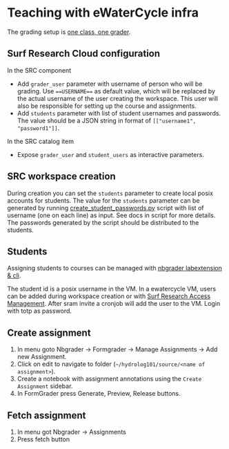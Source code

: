 # Teaching with eWaterCycle infra

The grading setup is [one class, one grader](https://nbgrader.readthedocs.io/en/stable/configuration/jupyterhub_config.html#example-use-case-one-class-one-grader).

## Surf Research Cloud configuration

In the SRC component

- Add `grader_user` parameter with username of person who will be grading.
  Use `==USERNAME==` as default value, which will be replaced by the actual username of the user creating the workspace.
  This user will also be responsible for setting up the course and assignments.
- Add `students` parameter with list of student usernames and passwords.
  The value should be a JSON string in format of `[["username1", "password1"]]`.

In the SRC catalog item

- Expose `grader_user` and `student_users` as interactive parameters.

## SRC workspace creation

During creation you can set the `students` parameter to create local posix accounts for students.
The value for the `students` parameter can be generated by running [create_student_passwords.py](create_student_passwords.py) script with list of username (one on each line) as input. See docs in script for more details. The passwords generated by the script should be distributed to the students.

## Students

Assigning students to courses can be managed with [nbgrader labextension & cli](https://nbgrader.readthedocs.io/en/stable/user_guide/managing_the_database.html#managing-students).

The student id is a posix username in the VM.
In a ewatercycle VM, users can be added during workspace creation or with [Surf Research Access Management](https://sram.surf.nl/).
After sram invite a cronjob will add the user to the VM. Login with totp as password.

## Create assignment

1. In menu goto Nbgrader -> Formgrader -> Manage Assignments -> Add new Assignment.
2. Click on edit to navigate to folder (`~/hydrolog101/source/<name of assignment>`).
3. Create a notebook with assignment annotations using the `Create Assignment` sidebar.
4. In FormGrader press Generate, Preview, Release buttons.

## Fetch assignment

1. In menu got Nbgrader -> Assignments
2. Press fetch button
